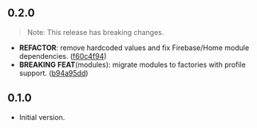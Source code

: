 ## 0.2.0

> Note: This release has breaking changes.

 - **REFACTOR**: remove hardcoded values and fix Firebase/Home module dependencies. ([f60c4f94](https://github.com/saymyframe/smf_modules/commit/f60c4f94e80c5a19cadd30a96ae2d65555037970))
 - **BREAKING** **FEAT**(modules): migrate modules to factories with profile support. ([b94a95dd](https://github.com/saymyframe/smf_modules/commit/b94a95ddacf7eeeafadf86abd163c73e394331a6))

## 0.1.0

- Initial version.
